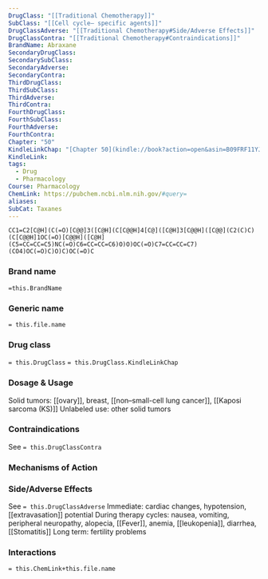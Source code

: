 ```yaml
---
DrugClass: "[[Traditional Chemotherapy]]"
SubClass: "[[Cell cycle– specific agents]]"
DrugClassAdverse: "[[Traditional Chemotherapy#Side/Adverse Effects]]"
DrugClassContra: "[[Traditional Chemotherapy#Contraindications]]"
BrandName: Abraxane
SecondaryDrugClass: 
SecondarySubClass: 
SecondaryAdverse: 
SecondaryContra: 
ThirdDrugClass: 
ThirdSubClass: 
ThirdAdverse: 
ThirdContra: 
FourthDrugClass: 
FourthSubClass: 
FourthAdverse: 
FourthContra: 
Chapter: "50"
KindleLinkChap: "[Chapter 50](kindle://book?action=open&asin=B09FRF11YJ&location=29267)"
KindleLink: 
tags:
  - Drug
  - Pharmacology
Course: Pharmacology
ChemLink: https://pubchem.ncbi.nlm.nih.gov/#query=
aliases: 
SubCat: Taxanes
---
```

```smiles
CC1=C2[C@H](C(=O)[C@@]3([C@H](C[C@@H]4[C@]([C@H]3[C@@H]([C@@](C2(C)C)(C[C@@H]1OC(=O)[C@@H]([C@H](C5=CC=CC=C5)NC(=O)C6=CC=CC=C6)O)O)OC(=O)C7=CC=CC=C7)(CO4)OC(=O)C)O)C)OC(=O)C
```

### Brand name
`=this.BrandName`

### Generic name
`= this.file.name`

### Drug class 
`= this.DrugClass`
	`= this.DrugClass.KindleLinkChap`

### Dosage & Usage
Solid tumors: [[ovary]], breast, [[non–small-cell lung cancer]], [[Kaposi sarcoma (KS)]] 
Unlabeled use: other solid tumors 


### Contraindications
See `= this.DrugClassContra`

### Mechanisms of Action


### Side/Adverse Effects
See `= this.DrugClassAdverse`
Immediate: cardiac changes, hypotension, [[extravasation]] potential 
During therapy cycles: nausea, vomiting, peripheral neuropathy, alopecia, [[Fever]], anemia, [[leukopenia]], diarrhea, [[Stomatitis]] 
Long term: fertility problems 

### Interactions

`= this.ChemLink+this.file.name`

